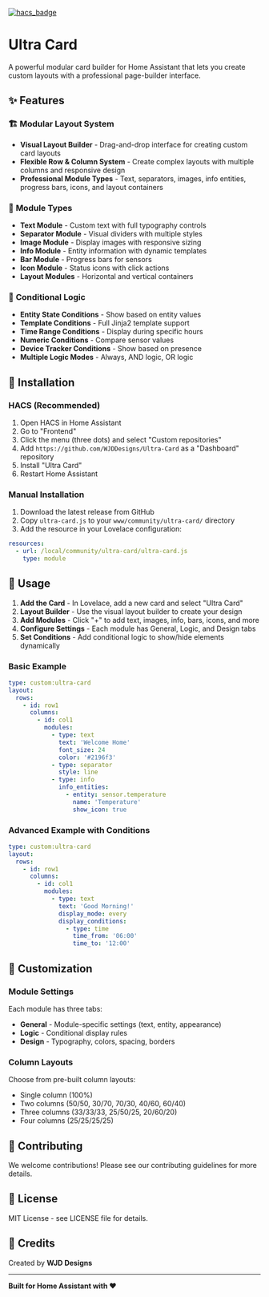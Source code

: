 [![hacs_badge](https://img.shields.io/badge/HACS-Default-41BDF5.svg)](https://github.com/hacs/integration)

# Ultra Card

A powerful modular card builder for Home Assistant that lets you create custom layouts with a professional page-builder interface.

## ✨ Features

### 🏗️ **Modular Layout System**

- **Visual Layout Builder** - Drag-and-drop interface for creating custom card layouts
- **Flexible Row & Column System** - Create complex layouts with multiple columns and responsive design
- **Professional Module Types** - Text, separators, images, info entities, progress bars, icons, and layout containers

### 🔧 **Module Types**

- **Text Module** - Custom text with full typography controls
- **Separator Module** - Visual dividers with multiple styles
- **Image Module** - Display images with responsive sizing
- **Info Module** - Entity information with dynamic templates
- **Bar Module** - Progress bars for sensors
- **Icon Module** - Status icons with click actions
- **Layout Modules** - Horizontal and vertical containers

### 🎯 **Conditional Logic**

- **Entity State Conditions** - Show based on entity values
- **Template Conditions** - Full Jinja2 template support
- **Time Range Conditions** - Display during specific hours
- **Numeric Conditions** - Compare sensor values
- **Device Tracker Conditions** - Show based on presence
- **Multiple Logic Modes** - Always, AND logic, OR logic

## 🚀 Installation

### HACS (Recommended)

1. Open HACS in Home Assistant
2. Go to "Frontend"
3. Click the menu (three dots) and select "Custom repositories"
4. Add `https://github.com/WJDDesigns/Ultra-Card` as a "Dashboard" repository
5. Install "Ultra Card"
6. Restart Home Assistant

### Manual Installation

1. Download the latest release from GitHub
2. Copy `ultra-card.js` to your `www/community/ultra-card/` directory
3. Add the resource in your Lovelace configuration:

```yaml
resources:
  - url: /local/community/ultra-card/ultra-card.js
    type: module
```

## 📖 Usage

1. **Add the Card** - In Lovelace, add a new card and select "Ultra Card"
2. **Layout Builder** - Use the visual layout builder to create your design
3. **Add Modules** - Click "+" to add text, images, info, bars, icons, and more
4. **Configure Settings** - Each module has General, Logic, and Design tabs
5. **Set Conditions** - Add conditional logic to show/hide elements dynamically

### Basic Example

```yaml
type: custom:ultra-card
layout:
  rows:
    - id: row1
      columns:
        - id: col1
          modules:
            - type: text
              text: 'Welcome Home'
              font_size: 24
              color: '#2196f3'
            - type: separator
              style: line
            - type: info
              info_entities:
                - entity: sensor.temperature
                  name: 'Temperature'
                  show_icon: true
```

### Advanced Example with Conditions

```yaml
type: custom:ultra-card
layout:
  rows:
    - id: row1
      columns:
        - id: col1
          modules:
            - type: text
              text: 'Good Morning!'
              display_mode: every
              display_conditions:
                - type: time
                  time_from: '06:00'
                  time_to: '12:00'
```

## 🎨 Customization

### Module Settings

Each module has three tabs:

- **General** - Module-specific settings (text, entity, appearance)
- **Logic** - Conditional display rules
- **Design** - Typography, colors, spacing, borders

### Column Layouts

Choose from pre-built column layouts:

- Single column (100%)
- Two columns (50/50, 30/70, 70/30, 40/60, 60/40)
- Three columns (33/33/33, 25/50/25, 20/60/20)
- Four columns (25/25/25/25)

## 🤝 Contributing

We welcome contributions! Please see our contributing guidelines for more details.

## 📄 License

MIT License - see LICENSE file for details.

## 🙏 Credits

Created by **WJD Designs**

---

**Built for Home Assistant with ❤️**
